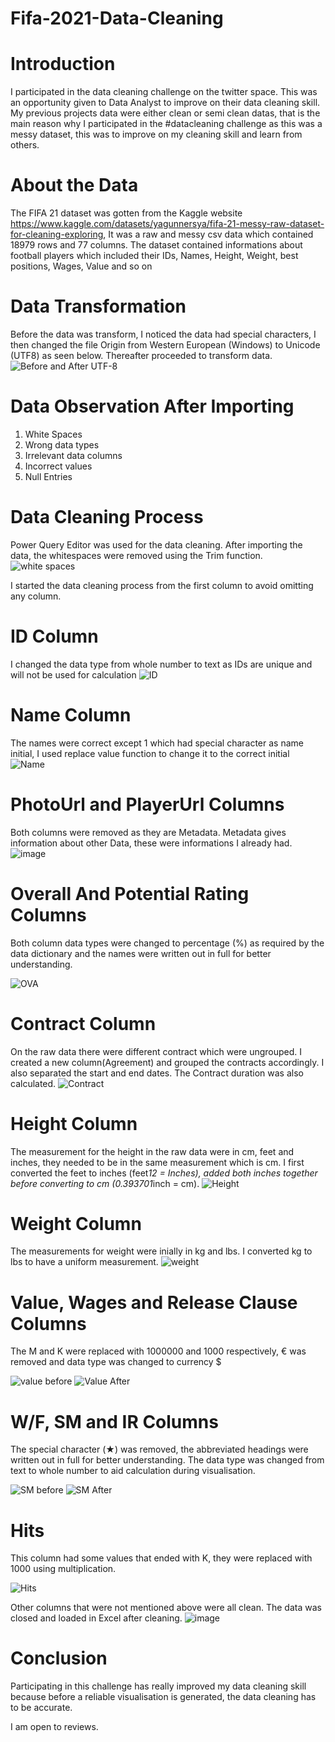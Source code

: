 # Fifa-2021-Data-Cleaning

# Introduction
I participated in the data cleaning challenge on the twitter space. This was an opportunity given to Data Analyst to improve on their data cleaning skill. My previous projects data were either clean or semi clean datas, that is the main reason why I participated in the #datacleaning challenge as this was a messy dataset, this was to improve on my cleaning skill and learn from others. 

# About the Data
The FIFA 21 dataset was gotten from the Kaggle website https://www.kaggle.com/datasets/yagunnersya/fifa-21-messy-raw-dataset-for-cleaning-exploring, It was a raw and messy csv data which contained 18979 rows and 77 columns. The dataset contained informations about football players which included their IDs, Names, Height, Weight, best positions, Wages, Value and so on

# Data Transformation
Before the data was transform, I noticed the data had special characters, I then changed the file Origin from Western European (Windows) to Unicode (UTF8) as seen below. Thereafter proceeded to transform data.
![Before and After UTF-8](https://user-images.githubusercontent.com/128192166/226180938-4c8ee300-f25b-45f0-8df1-4389ce8381bc.PNG)

# Data Observation After Importing
1.	White Spaces
2.	Wrong data types
3.	Irrelevant data columns
4.	Incorrect values 
5.	Null Entries

# Data Cleaning Process
Power Query Editor was used for the data cleaning. After importing the data, the whitespaces were removed using the Trim function.
![white spaces](https://user-images.githubusercontent.com/128192166/226182364-7ad18141-ad2c-4f64-ab9c-d0ba4c25fbca.PNG)

 I started the data cleaning process from the first column to avoid omitting any column.
# ID Column
I changed the data type from whole number to text as IDs are unique and will not be used for calculation
![ID](https://user-images.githubusercontent.com/128192166/226182870-a94f1f0e-e695-4e6d-a454-6528b49a9961.PNG)

# Name Column
The names were correct except 1 which had special character as name initial, I used replace value function to  change it to the correct initial
![Name](https://user-images.githubusercontent.com/128192166/226183814-1201e4f8-7b17-43c6-849b-c6b7ca9ff5c9.PNG)

# PhotoUrl and PlayerUrl Columns
Both columns were removed as they are Metadata. Metadata gives information about other Data, these were informations I already had.
![image](https://user-images.githubusercontent.com/128192166/226183966-0dec5177-905f-4e5d-8e92-a8916cdfdd88.png)

# Overall And Potential Rating Columns
Both column data types were changed to percentage (%) as required by the data dictionary and the names were written out in full for better understanding.

![OVA](https://user-images.githubusercontent.com/128192166/226184308-f94d71d8-56fd-45f8-bc87-216e791d8ecc.PNG)

# Contract Column
On the raw data there were different contract which were ungrouped. I created a new column(Agreement) and grouped the contracts accordingly. I also separated the start and end dates. The Contract duration was also calculated.
![Contract](https://user-images.githubusercontent.com/128192166/226185544-fd1207f0-01d5-4913-8035-f168bb453ebf.PNG)

# Height Column
The measurement for the height in the raw data were in cm, feet and inches, they needed to be in the same measurement which is cm. I first converted the feet to inches (feet*12 = Inches), added both inches together before converting to cm (0.393701*inch = cm).
![Height](https://user-images.githubusercontent.com/128192166/226185685-2115a1ef-dd3d-4a86-81ff-471992e98279.PNG)

# Weight Column
The measurements for weight were inially in kg and lbs. I converted kg to lbs to have a uniform measurement.
![weight](https://user-images.githubusercontent.com/128192166/226185818-8445b07f-8a21-40e7-a8bd-482457c50e01.PNG)

# Value, Wages and Release Clause Columns
The M and K were replaced with 1000000 and 1000 respectively, € was removed and data type was changed to currency $

![value before](https://user-images.githubusercontent.com/128192166/226186560-103dfcfd-94fd-4a33-bb83-dc2dbf0397ec.PNG)
![Value After](https://user-images.githubusercontent.com/128192166/226186576-82d15e79-79c2-4e80-926b-48b38419f891.PNG)


# W/F, SM and IR Columns
The special character (★) was removed, the abbreviated headings were written out in full for better understanding. The data type was changed from text to whole number to aid calculation during visualisation.

![SM before](https://user-images.githubusercontent.com/128192166/226186778-5ded53c2-6a58-40d5-a312-ffe23adeac2e.PNG)
![SM After](https://user-images.githubusercontent.com/128192166/226186812-00e798bf-4224-4798-a413-92a0a3ebbd58.PNG)

# Hits
This column had some values that ended with K, they were replaced with 1000 using multiplication.

![Hits](https://user-images.githubusercontent.com/128192166/226186938-ae9e4710-7dd6-4faf-80eb-80579a2de3c0.PNG)


Other columns that were not mentioned above were all clean. The data was closed and loaded in Excel after cleaning.
![image](https://user-images.githubusercontent.com/128192166/226186992-51283558-43bb-4a28-a310-83473b2e5f0a.png)

# Conclusion
Participating in this challenge has really improved my data cleaning skill because before a reliable visualisation is generated, the data cleaning has to be accurate.

I am open to reviews.








